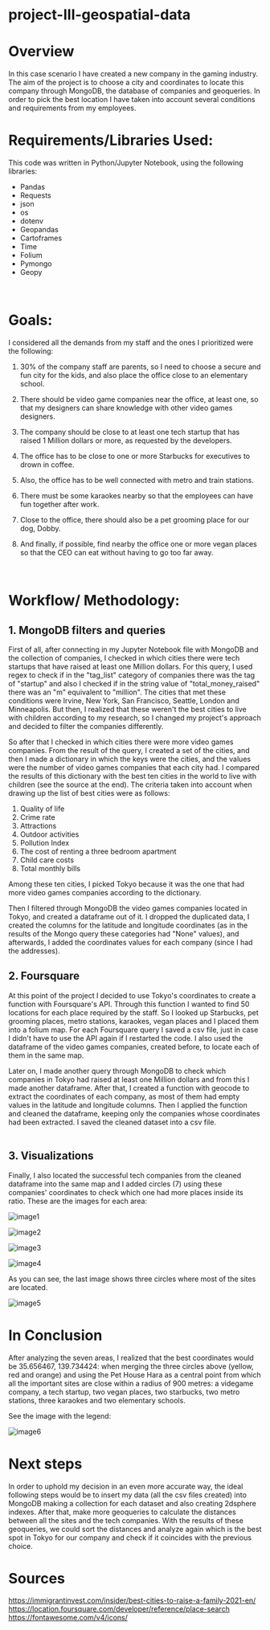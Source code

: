 # project-III-geospatial-data

# Overview

In this case scenario I have created a new company in the gaming industry. The aim of the project is to choose a city and coordinates to locate this company through MongoDB, the database of companies and geoqueries. In order to pick the best location I have taken into account several conditions and requirements from my employees. 
<br>

# Requirements/Libraries Used:
This code was written in Python/Jupyter Notebook, using the following libraries:
<br>
- Pandas
- Requests
- json
- os
- dotenv
- Geopandas
- Cartoframes
- Time
- Folium
- Pymongo
- Geopy
<br>

# Goals:

I considered all the demands from my staff and the ones I prioritized were the following:

1) 30% of the company staff are parents, so I need to choose a secure and fun city for the kids, and also place the office close to an elementary school.

2) There should be video game companies near the office, at least one, so that my designers can share knowledge with other video games designers.

3) The company should be close to at least one tech startup that has raised 1 Million dollars or more, as requested by the developers. 

4) The office has to be close to one or more Starbucks for executives to drown in coffee.

5) Also, the office has to be well connected with metro and train stations.

6) There must be some karaokes nearby so that the employees can have fun together after work. 

7) Close to the office, there should also be a pet grooming place for our dog, Dobby.

8) And finally, if possible, find nearby the office one or more vegan places so that the CEO can eat without having to go too far away. 
<br>


# Workflow/ Methodology:

## 1. MongoDB filters and queries

First of all, after connecting in my Jupyter Notebook file with MongoDB and the collection of companies, I checked in which cities there were tech startups that have raised at least one Million dollars. For this query, I used regex to check if in the "tag_list" category of companies there was the tag of "startup" and also I checked if in the string value of "total_money_raised" there was an "m" equivalent to "million". The cities that met these conditions were Irvine, New York, San Francisco, Seattle, London and Minneapolis. But then, I realized that these weren't the best cities to live with children according to my research, so I changed my project's approach and decided to filter the companies differently. 

So after that I checked in which cities there were more video games companies. From the result of the query, I created a set of the cities, and then I made a dictionary in which the keys were the cities, and the values were the number of video games companies that each city had. I compared the results of this dictionary with the best ten cities in the world to live with children (see the source at the end). The criteria taken into account when drawing up the list of best cities were as follows: 

1. Quality of life
2. Crime rate
3. Attractions
4. Outdoor activities
5. Pollution Index
6. The cost of renting a three bedroom apartment
7. Child care costs
8. Total monthly bills

Among these ten cities, I picked Tokyo because it was the one that had more video games companies according to the dictionary. 

Then I filtered through MongoDB the video games companies located in Tokyo, and created a dataframe out of it. I dropped the duplicated data, I created the columns for the latitude and longitude coordinates (as in the results of the Mongo query these categories had "None" values), and afterwards, I added the coordinates values for each company (since I had the addresses).
<br>


## 2. Foursquare

At this point of the project I decided to use Tokyo's coordinates to create a function with Foursquare's API. Through this function I wanted to find 50 locations for each place required by the staff. So I looked up Starbucks, pet grooming places, metro stations, karaokes, vegan places and I placed them into a folium map. For each Foursquare query I saved a csv file, just in case I didn't have to use the API again if I restarted the code. I also used the dataframe of the video games companies, created before, to locate each of them in the same map.

Later on, I made another query through MongoDB to check which companies in Tokyo had raised at least one Million dollars and from this I made another dataframe. After that, I created a function with geocode to extract the coordinates of each company, as most of them had empty values in the latitude and longitude columns. Then I applied the function and cleaned the dataframe, keeping only the companies whose coordinates had been extracted. I saved the cleaned dataset into a csv file.  
<br>


## 3. Visualizations

Finally, I also located the successful tech companies from the cleaned dataframe into the same map and I added circles (7) using these companies' coordinates to check which one had more places inside its ratio. These are the images for each area:

![image1](https://github.com/foscanit/project-3/blob/main/images/grey.png)

![image2](https://github.com/foscanit/project-3/blob/main/images/blue.png)

![image3](https://github.com/foscanit/project-3/blob/main/images/green.png)

![image4](https://github.com/foscanit/project-3/blob/main/images/purple.png)


As you can see, the last image shows three circles where most of the sites are located. 

![image5](https://github.com/foscanit/project-3/blob/main/images/three%20circles.png)


# In Conclusion

After analyzing the seven areas, I realized that the best coordinates would be 35.656467, 139.734424: when merging the three circles above (yellow, red and orange) and using the Pet House Hara as a central point from which all the important sites are close within a radius of 900 metres: a videgame company, a tech startup, two vegan places, two starbucks, two metro stations, three karaokes and two elementary schools.

See the image with the legend:

![image6](https://github.com/foscanit/project-3/blob/main/images/legend.png)


# Next steps

In order to uphold my decision in an even more accurate way, the ideal following steps would be to insert my data (all the csv files created) into MongoDB making a collection for each dataset and also creating 2dsphere indexes. After that, make more geoqueries to calculate the distances between all the sites and the tech companies. With the results of these geoqueries, we could sort the distances and analyze again which is the best spot in Tokyo for our company and check if it coincides with the previous choice. 


# Sources

https://immigrantinvest.com/insider/best-cities-to-raise-a-family-2021-en/
https://location.foursquare.com/developer/reference/place-search
https://fontawesome.com/v4/icons/
